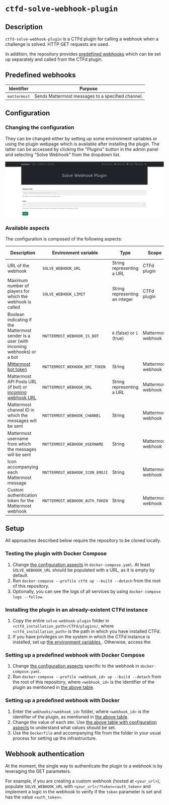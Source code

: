 # `ctfd-solve-webhook-plugin`

## Description

`ctfd-solve-webhook-plugin` is a CTFd plugin for calling a webhook when a challenge is solved. HTTP GET requests are used.

In addition, the repository provides [predefined webhooks](#predefined-webhooks) which can be set up separately and called from the CTFd plugin.

## Predefined webhooks

| Identifier   | Purpose                                           |
| ------------ | ------------------------------------------------- |
| `mattermost` | Sends Mattermost messages to a specified channel. |

## Configuration

### Changing the configuration

They can be changed either by setting up some environment variables or using the plugin webpage which is available after installing the plugin. The latter can be accessed by clicking the "Plugins" button in the admin panel and selecting "Solve Webhook" from the dropdown list.

![Plugin configuration webpage](/others/screenshot.png)

### Available aspects

The configuration is composed of the following aspects:

| Description                                                                                                                 | Environment variable            | Type                           | Scope              | Mandatory        | UI editable |
| --------------------------------------------------------------------------------------------------------------------------- | ------------------------------- | ------------------------------ | ------------------ | ---------------- | ----------- |
| URL of the webhook                                                                                                          | `SOLVE_WEBHOOK_URL`             | String representing a URL      | CTFd plugin        | Yes              | Yes         |
| Maximum number of players for which the webhook is called                                                                   | `SOLVE_WEBHOOK_LIMIT`           | String representing an integer | CTFd plugin        | No               | Yes         |
| Boolean indicating if the Mattermost sender is a user (with incoming webhooks) or a bot                                     | `MATTERMOST_WEBHOOK_IS_BOT`     | `0` (false) or `1` (true)      | Mattermost webhook | Yes              | No          |
| [Mtttermost bot token](https://developers.mattermost.com/integrate/reference/bot-accounts/)                                 | `MATTERMOST_WEKHOOK_BOT_TOKEN`  | String                         | Mattermost webhook | If a bot is used | No          |
| Mattermost API Posts URL (if bot) or [incoming webhook URL](https://developers.mattermost.com/integrate/webhooks/incoming/) | `MATTERMOST_WEBHOOK_URL`        | String representing a URL      | Mattermost webhook | Yes              | No          |
| Mattermost channel ID in which the messages will be sent                                                                    | `MATTERMOST_WEBHOOK_CHANNEL`    | String                         | Mattermost webhook | Yes              | No          |
| Mattermost username from which the messages will be sent                                                                    | `MATTERMOST_WEBHOOK_USERNAME`   | String                         | Mattermost webhook | No               | No          |
| Icon accompanying each Mattermost message                                                                                   | `MATTERMOST_WEBHOOK_ICON_EMOJI` | String                         | Mattermost webhook | No               | No          |
| Custom authentication token for the Mattermost webhook                                                                      | `MATTERMOST_WEBHOOK_AUTH_TOKEN` | String                         | Mattermost webhook | Yes              | No          |

## Setup

All approaches described below require the repository to be cloned locally.

### Testing the plugin with Docker Compose

1. Change [the configuration aspects](#available-aspects) in `docker-compose.yaml`. At least `SOLVE_WEBHOOK_URL` should be populated with a URL, as it is empty by default.
2. Run `docker-compose --profile ctfd up --build --detach` from the root of this repository.
3. Optionally, you can see the logs of all services by using `docker-compose logs --follow`.

### Installing the plugin in an already-existent CTFd instance

1. Copy the entire `solve-webhook-plugin` folder in `<ctfd_installation_path>/CTFd/plugins/`, where `<ctfd_installation_path>` is the path in which you have installed CTFd.
2. If you have privileges on the system in which the CTFd instance is installed, set up [the environment variables ](#available-aspects). Otherwise, access the 

### Setting up a predefined webhook with Docker Compose

1. Change [the configuration aspects](#available-aspects) specific to the webhook in `docker-compose.yaml`.
2. Run `docker-compose --profile <webhook_id> up --build --detach` from the root of this repository, where `<webhook_id>` is the identifier of the plugin as mentioned in [the above table](#predefined-webhooks).

### Setting up a predefined webhook with Docker

1. Enter the `webhooks/<webhook_id>` folder, where `<webhook_id>` is the identifier of the plugin, as mentioned in [the above table](#predefined-webhooks).
2. Change the value of each `ENV`. Use [the above table with configuration aspects](#available-aspects) to understand what values should be set.
3. Use the `Dockerfile` and accompanying file from the folder in your usual process for setting up the infrastructure.

## Webhook authentication

At the moment, the single way to authenticate the plugin to a webhook is by leveraging the GET parameters.

For example, if you are creating a custom webhook (hosted at `<your_url>`), populate `SOLVE_WEBHOOK_URL` with `<your_url>/?token=<auth_token>` and implement a logic in the webhook to verify if the `token` parameter is set and has the value `<auth_token>`.

